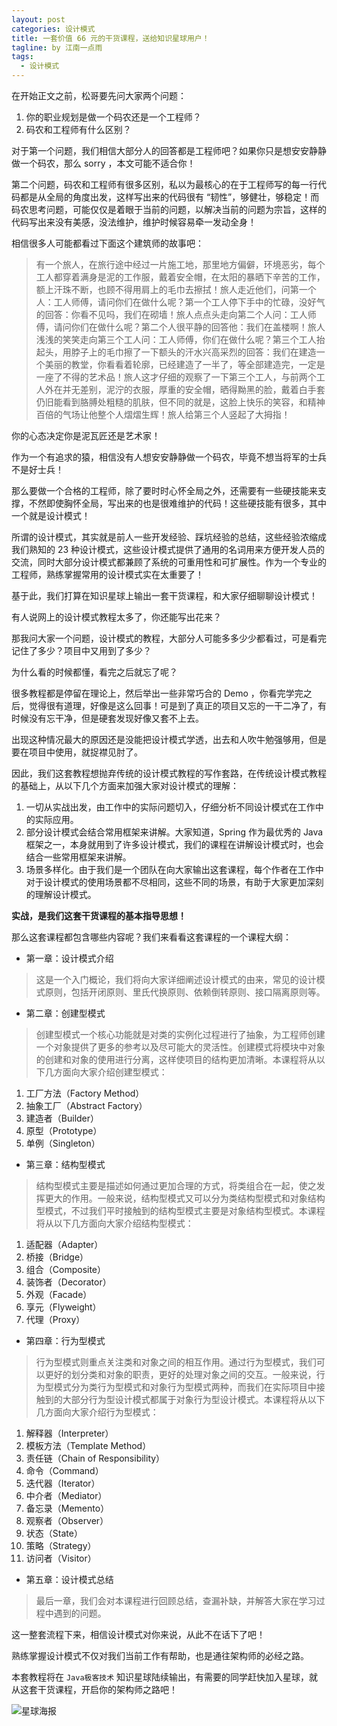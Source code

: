 ```yaml
---
layout: post
categories: 设计模式
title: 一套价值 66 元的干货课程，送给知识星球用户！
tagline: by 江南一点雨
tags: 
  - 设计模式
---
```


在开始正文之前，松哥要先问大家两个问题：

1. 你的职业规划是做一个码农还是一个工程师？
2. 码农和工程师有什么区别？

<!--more-->

对于第一个问题，我们相信大部分人的回答都是工程师吧？如果你只是想安安静静做一个码农，那么 sorry ，本文可能不适合你！

第二个问题，码农和工程师有很多区别，私以为最核心的在于工程师写的每一行代码都是从全局的角度出发，这样写出来的代码很有 “韧性”，够健壮，够稳定！而码农思考问题，可能仅仅是着眼于当前的问题，以解决当前的问题为宗旨，这样的代码写出来没有美感，没法维护，维护时候容易牵一发动全身！

相信很多人可能都看过下面这个建筑师的故事吧：

>有一个旅人，在旅行途中经过一片施工地，那里地方偏僻，环境恶劣，每个工人都穿着满身是泥的工作服，戴着安全帽，在太阳的暴晒下辛苦的工作，额上汗珠不断，也顾不得用肩上的毛巾去擦拭！旅人走近他们，问第一个人：工人师傅，请问你们在做什么呢？第一个工人停下手中的忙碌，没好气的回答：你看不见吗，我们在砌墙！旅人点点头走向第二个人问：工人师傅，请问你们在做什么呢？第二个人很平静的回答他：我们在盖楼啊！旅人浅浅的笑笑走向第三个工人问：工人师傅，你们在做什么呢？第三个工人抬起头，用脖子上的毛巾擦了一下额头的汗水兴高采烈的回答：我们在建造一个美丽的教堂，你看看着轮廓，已经建造了一半了，等全部建造完，一定是一座了不得的艺术品！旅人这才仔细的观察了一下第三个工人，与前两个工人外在并无差别，泥泞的衣服，厚重的安全帽，晒得黝黑的脸，戴着白手套仍旧能看到胳膊处粗糙的肌肤，但不同的就是，这脸上快乐的笑容，和精神百倍的气场让他整个人熠熠生辉！旅人给第三个人竖起了大拇指！

你的心态决定你是泥瓦匠还是艺术家！

作为一个有追求的猿，相信没有人想安安静静做一个码农，毕竟不想当将军的士兵不是好士兵！

那么要做一个合格的工程师，除了要时时心怀全局之外，还需要有一些硬技能来支撑，不然即使胸怀全局，写出来的也是很难维护的代码！这些硬技能有很多，其中一个就是设计模式！

所谓的设计模式，其实就是前人一些开发经验、踩坑经验的总结，这些经验浓缩成我们熟知的 23 种设计模式，这些设计模式提供了通用的名词用来方便开发人员的交流，同时大部分设计模式都兼顾了系统的可重用性和可扩展性。作为一个专业的工程师，熟练掌握常用的设计模式实在太重要了！

基于此，我们打算在知识星球上输出一套干货课程，和大家仔细聊聊设计模式！

有人说网上的设计模式教程太多了，你还能写出花来？

那我问大家一个问题，设计模式的教程，大部分人可能多多少少都看过，可是看完记住了多少？项目中又用到了多少？

为什么看的时候都懂，看完之后就忘了呢？

很多教程都是停留在理论上，然后举出一些非常巧合的 Demo ，你看完学完之后，觉得很有道理，好像是这么回事！可是到了真正的项目又忘的一干二净了，有时候没有忘干净，但是硬套发现好像又套不上去。

出现这种情况最大的原因还是没能把设计模式学透，出去和人吹牛勉强够用，但是要在项目中使用，就捉襟见肘了。

因此，我们这套教程想抛弃传统的设计模式教程的写作套路，在传统设计模式教程的基础上，从以下几个方面来加强大家对设计模式的理解：

1. 一切从实战出发，由工作中的实际问题切入，仔细分析不同设计模式在工作中的实际应用。
2. 部分设计模式会结合常用框架来讲解。大家知道，Spring 作为最优秀的 Java 框架之一，本身就用到了许多设计模式，我们的课程在讲解设计模式时，也会结合一些常用框架来讲解。
3. 场景多样化。由于我们是一个团队在向大家输出这套课程，每个作者在工作中对于设计模式的使用场景都不尽相同，这些不同的场景，有助于大家更加深刻的理解设计模式。

**实战，是我们这套干货课程的基本指导思想！**

那么这套课程都包含哪些内容呢？我们来看看这套课程的一个课程大纲：

- 第一章：设计模式介绍

> 这是一个入门概论，我们将向大家详细阐述设计模式的由来，常见的设计模式原则，包括开闭原则、里氏代换原则、依赖倒转原则、接口隔离原则等。

- 第二章：创建型模式

> 创建型模式一个核心功能就是对类的实例化过程进行了抽象，为工程师创建一个对象提供了更多的参考以及尽可能大的灵活性。创建模式将模块中对象的创建和对象的使用进行分离，这样使项目的结构更加清晰。本课程将从以下几方面向大家介绍创建型模式：

1. 工厂方法（Factory Method）	
1. 抽象工厂（Abstract Factory）	
1. 建造者（Builder）	
1. 原型（Prototype）	
1. 单例（Singleton）	

- 第三章：结构型模式

> 结构型模式主要是描述如何通过更加合理的方式，将类组合在一起，使之发挥更大的作用。一般来说，结构型模式又可以分为类结构型模式和对象结构型模式，不过我们平时接触到的结构型模式主要是对象结构型模式。本课程将从以下几方面向大家介绍结构型模式：

1. 适配器（Adapter）	
1. 桥接（Bridge）	
1. 组合（Composite）	
1. 装饰者（Decorator）	
1. 外观（Facade）	
1. 享元（Flyweight）	
1. 代理（Proxy）	

- 第四章：行为型模式

> 行为型模式则重点关注类和对象之间的相互作用。通过行为型模式，我们可以更好的划分类和对象的职责，更好的处理对象之间的交互。一般来说，行为型模式分为类行为型模式和对象行为型模式两种，而我们在实际项目中接触到的大部分行为型设计模式都属于对象行为型设计模式。本课程将从以下几方面向大家介绍行为型模式：

1. 解释器（Interpreter）	
1. 模板方法（Template Method）	
1. 责任链（Chain of Responsibility）	
1. 命令（Command）	
1. 迭代器（Iterator）	
1. 中介者（Mediator）	
1. 备忘录（Memento）	
1. 观察者（Observer）	
1. 状态（State）	
1. 策略（Strategy）	
1. 访问者（Visitor）

- 第五章：设计模式总结

> 最后一章，我们会对本课程进行回顾总结，查漏补缺，并解答大家在学习过程中遇到的问题。

这一整套流程下来，相信设计模式对你来说，从此不在话下了吧！

熟练掌握设计模式不仅对我们当前工作有帮助，也是通往架构师的必经之路。

本套教程将在 `Java极客技术` 知识星球陆续输出，有需要的同学赶快加入星球，就从这套干货课程，开启你的架构师之路吧！

![星球海报](http://www.justdojava.com/assets/images/2019/java/image_javaboy/xingqiu.jpg)
